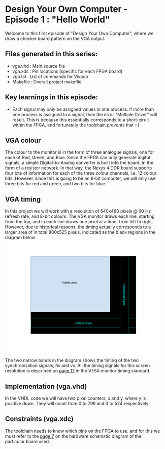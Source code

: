 # Design Your Own Computer - Episode 1 : "Hello World"

Welcome to this first episode of "Design Your Own Computer", where we draw a
checker board pattern on the VGA output.

## Files generated in this series:
* vga.vhd   : Main source file
* vga.xdc   : Pin locations (specific for each FPGA board)
* vga.tcl   : List of commands for Vivado
* Makefile  : Overall project makefile

## Key learnings in this episode:
* Each signal may only be assigned values in one process. If more than one process
is assigned to a signal, then the error "Multiple Driver" will result. This is
because this essentially corresponds to a short-ciruit within the FPGA, and
fortunately the toolchain prevents that :-)

## VGA colour
The colour to the monitor is in the form of three analogue signals, one for each of Red, Green,
and Blue. Since the FPGA can only generate digital signals, a simple Digital-to-Analog converter
is built into the board, in the form of a resistor network. In that way, the Nexys 4 DDR board
supports four bits of information for each of the three colour channels, i.e. 12 colour bits.
However, since this is going to be an 8-bit computer, we will only use three bits for red and green,
and two bits for blue.

## VGA timing
In this project we will work with a resolution of 640x480 pixels @ 60 Hz refresh rate, and 8-bit colours.
The VGA monitor draws each line, starting from the top, and in each line draws one pixel at a time, from
left to right.
However, due to historical reasons, the timing actually corresponds to a larger area of in total 800x525 pixels,
indicated as the black regions in the diagram below
![VGA timing](VGA_timing.png "VGA timing")
The two narrow bands in the diagram shows the timing of the two synchronization signals, *hs* and *vs*.
All the timing signals for this screen resolution is described on
[page 17](http://caxapa.ru/thumbs/361638/DMTv1r11.pdf) in the VESA monitor timing standard.

## Implementation (vga.vhd)
In the VHDL code we will have two pixel counters, x and y, where y is positive down. They will count from 0 to 799
and 0 to 524 respectively.

## Constraints (vga.xdc)
The toolchain needs to know which pins on the FPGA to use, and for this we must refer to the
[page 7](https://reference.digilentinc.com/_media/reference/programmable-logic/nexys-4-ddr/nexys-4-ddr_sch.pdf)
on the hardware schematic diagram of the particular board used.

